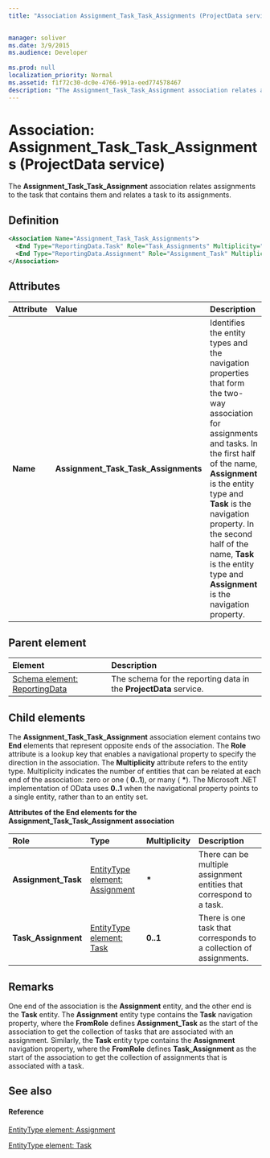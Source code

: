 ```yaml
---
title: "Association Assignment_Task_Task_Assignments (ProjectData service)"

 
manager: soliver
ms.date: 3/9/2015
ms.audience: Developer
 
ms.prod: null
localization_priority: Normal
ms.assetid: f1f72c30-dc0e-4766-991a-eed774578467
description: "The Assignment_Task_Task_Assignment association relates assignments to the task that contains them and relates a task to its assignments."
---
```


# Association: Assignment_Task_Task_Assignments (ProjectData service)

The **Assignment_Task_Task_Assignment** association relates assignments to the task that contains them and relates a task to its assignments. 
  
## Definition

```XML
<Association Name="Assignment_Task_Task_Assignments">
  <End Type="ReportingData.Task" Role="Task_Assignments" Multiplicity="0..1" />
  <End Type="ReportingData.Assignment" Role="Assignment_Task" Multiplicity="*" />
</Association>
```

## Attributes

|**Attribute**|**Value**|**Description**|
|:-----|:-----|:-----|
|**Name** <br/> |**Assignment_Task_Task_Assignments** <br/> |Identifies the entity types and the navigation properties that form the two-way association for assignments and tasks. In the first half of the name, **Assignment** is the entity type and **Task** is the navigation property. In the second half of the name, **Task** is the entity type and **Assignment** is the navigation property.  <br/> |
   
## Parent element

|**Element**|**Description**|
|:-----|:-----|
|[Schema element: ReportingData](schema-reportingdata-projectdata-service.md) <br/> |The schema for the reporting data in the **ProjectData** service.  <br/> |
   
## Child elements

The **Assignment_Task_Task_Assignment** association element contains two **End** elements that represent opposite ends of the association. The **Role** attribute is a lookup key that enables a navigational property to specify the direction in the association. The **Multiplicity** attribute refers to the entity type. Multiplicity indicates the number of entities that can be related at each end of the association: zero or one ( **0..1**), or many ( **\***). The Microsoft .NET implementation of OData uses **0..1** when the navigational property points to a single entity, rather than to an entity set. 
  
**Attributes of the End elements for the Assignment_Task_Task_Assignment association**

|**Role**|**Type**|**Multiplicity**|**Description**|
|:-----|:-----|:-----|:-----|
|**Assignment_Task** <br/> |[EntityType element: Assignment](entitytype-assignment-projectdata-service.md) <br/> |**\*** <br/> |There can be multiple assignment entities that correspond to a task.  <br/> |
|**Task_Assignment** <br/> |[EntityType element: Task](entitytype-task-projectdata-service.md) <br/> |**0..1** <br/> |There is one task that corresponds to a collection of assignments.  <br/> |
   
## Remarks

One end of the association is the **Assignment** entity, and the other end is the **Task** entity. The **Assignment** entity type contains the **Task** navigation property, where the **FromRole** defines **Assignment_Task** as the start of the association to get the collection of tasks that are associated with an assignment. Similarly, the **Task** entity type contains the **Assignment** navigation property, where the **FromRole** defines **Task_Assignment** as the start of the association to get the collection of assignments that is associated with a task. 
  
## See also

#### Reference

[EntityType element: Assignment](entitytype-assignment-projectdata-service.md)
  
[EntityType element: Task](entitytype-task-projectdata-service.md)

